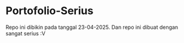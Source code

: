 # Portofolio-Serius
Repo ini dibikin pada tanggal 23-04-2025. Dan repo ini dibuat dengan sangat serius :V
